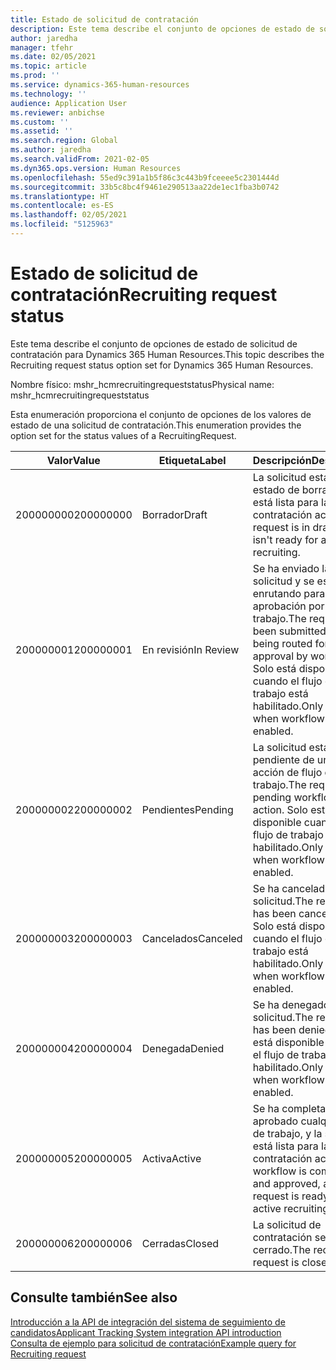 ```yaml
---
title: Estado de solicitud de contratación
description: Este tema describe el conjunto de opciones de estado de solicitud de contratación para Dynamics 365 Human Resources.
author: jaredha
manager: tfehr
ms.date: 02/05/2021
ms.topic: article
ms.prod: ''
ms.service: dynamics-365-human-resources
ms.technology: ''
audience: Application User
ms.reviewer: anbichse
ms.custom: ''
ms.assetid: ''
ms.search.region: Global
ms.author: jaredha
ms.search.validFrom: 2021-02-05
ms.dyn365.ops.version: Human Resources
ms.openlocfilehash: 55ed9c391a1b5f86c3c443b9fceeee5c2301444d
ms.sourcegitcommit: 33b5c8bc4f9461e290513aa22de1ec1fba3b0742
ms.translationtype: HT
ms.contentlocale: es-ES
ms.lasthandoff: 02/05/2021
ms.locfileid: "5125963"
---
```

# <a name="recruiting-request-status"></a><span data-ttu-id="3462d-103">Estado de solicitud de contratación</span><span class="sxs-lookup"><span data-stu-id="3462d-103">Recruiting request status</span></span>

<span data-ttu-id="3462d-104">Este tema describe el conjunto de opciones de estado de solicitud de contratación para Dynamics 365 Human Resources.</span><span class="sxs-lookup"><span data-stu-id="3462d-104">This topic describes the Recruiting request status option set for Dynamics 365 Human Resources.</span></span>

<span data-ttu-id="3462d-105">Nombre físico: mshr_hcmrecruitingrequeststatus</span><span class="sxs-lookup"><span data-stu-id="3462d-105">Physical name: mshr_hcmrecruitingrequeststatus</span></span>

<span data-ttu-id="3462d-106">Esta enumeración proporciona el conjunto de opciones de los valores de estado de una solicitud de contratación.</span><span class="sxs-lookup"><span data-stu-id="3462d-106">This enumeration provides the option set for the status values of a RecruitingRequest.</span></span>

| <span data-ttu-id="3462d-107">Valor</span><span class="sxs-lookup"><span data-stu-id="3462d-107">Value</span></span> | <span data-ttu-id="3462d-108">Etiqueta</span><span class="sxs-lookup"><span data-stu-id="3462d-108">Label</span></span> | <span data-ttu-id="3462d-109">Descripción</span><span class="sxs-lookup"><span data-stu-id="3462d-109">Description</span></span> |
| --- | --- | --- |
| <span data-ttu-id="3462d-110">200000000</span><span class="sxs-lookup"><span data-stu-id="3462d-110">200000000</span></span> | <span data-ttu-id="3462d-111">Borrador</span><span class="sxs-lookup"><span data-stu-id="3462d-111">Draft</span></span> | <span data-ttu-id="3462d-112">La solicitud está en estado de borrador. No está lista para la contratación activa.</span><span class="sxs-lookup"><span data-stu-id="3462d-112">The request is in draft and isn't ready for active recruiting.</span></span> |
| <span data-ttu-id="3462d-113">200000001</span><span class="sxs-lookup"><span data-stu-id="3462d-113">200000001</span></span> | <span data-ttu-id="3462d-114">En revisión</span><span class="sxs-lookup"><span data-stu-id="3462d-114">In Review</span></span> | <span data-ttu-id="3462d-115">Se ha enviado la solicitud y se está enrutando para su aprobación por flujo de trabajo.</span><span class="sxs-lookup"><span data-stu-id="3462d-115">The request has been submitted and is being routed for approval by workflow.</span></span> <span data-ttu-id="3462d-116">Solo está disponible cuando el flujo de trabajo está habilitado.</span><span class="sxs-lookup"><span data-stu-id="3462d-116">Only available when workflow is enabled.</span></span> |
| <span data-ttu-id="3462d-117">200000002</span><span class="sxs-lookup"><span data-stu-id="3462d-117">200000002</span></span> | <span data-ttu-id="3462d-118">Pendientes</span><span class="sxs-lookup"><span data-stu-id="3462d-118">Pending</span></span> | <span data-ttu-id="3462d-119">La solicitud está pendiente de una acción de flujo de trabajo.</span><span class="sxs-lookup"><span data-stu-id="3462d-119">The request is pending workflow action.</span></span> <span data-ttu-id="3462d-120">Solo está disponible cuando el flujo de trabajo está habilitado.</span><span class="sxs-lookup"><span data-stu-id="3462d-120">Only available when workflow is enabled.</span></span> |
| <span data-ttu-id="3462d-121">200000003</span><span class="sxs-lookup"><span data-stu-id="3462d-121">200000003</span></span> | <span data-ttu-id="3462d-122">Cancelados</span><span class="sxs-lookup"><span data-stu-id="3462d-122">Canceled</span></span> | <span data-ttu-id="3462d-123">Se ha cancelado la solicitud.</span><span class="sxs-lookup"><span data-stu-id="3462d-123">The request has been canceled.</span></span> <span data-ttu-id="3462d-124">Solo está disponible cuando el flujo de trabajo está habilitado.</span><span class="sxs-lookup"><span data-stu-id="3462d-124">Only available when workflow is enabled.</span></span> |
| <span data-ttu-id="3462d-125">200000004</span><span class="sxs-lookup"><span data-stu-id="3462d-125">200000004</span></span> | <span data-ttu-id="3462d-126">Denegada</span><span class="sxs-lookup"><span data-stu-id="3462d-126">Denied</span></span> | <span data-ttu-id="3462d-127">Se ha denegado la solicitud.</span><span class="sxs-lookup"><span data-stu-id="3462d-127">The request has been denied.</span></span> <span data-ttu-id="3462d-128">Solo está disponible cuando el flujo de trabajo está habilitado.</span><span class="sxs-lookup"><span data-stu-id="3462d-128">Only available when workflow is enabled.</span></span> |
| <span data-ttu-id="3462d-129">200000005</span><span class="sxs-lookup"><span data-stu-id="3462d-129">200000005</span></span> | <span data-ttu-id="3462d-130">Activa</span><span class="sxs-lookup"><span data-stu-id="3462d-130">Active</span></span> | <span data-ttu-id="3462d-131">Se ha completado y aprobado cualquier flujo de trabajo, y la solicitud está lista para la contratación activa.</span><span class="sxs-lookup"><span data-stu-id="3462d-131">Any workflow is completed and approved, and the request is ready for active recruiting.</span></span> |
| <span data-ttu-id="3462d-132">200000006</span><span class="sxs-lookup"><span data-stu-id="3462d-132">200000006</span></span> | <span data-ttu-id="3462d-133">Cerradas</span><span class="sxs-lookup"><span data-stu-id="3462d-133">Closed</span></span> | <span data-ttu-id="3462d-134">La solicitud de contratación se ha cerrado.</span><span class="sxs-lookup"><span data-stu-id="3462d-134">The recruiting request is closed.</span></span> |

## <a name="see-also"></a><span data-ttu-id="3462d-135">Consulte también</span><span class="sxs-lookup"><span data-stu-id="3462d-135">See also</span></span>

[<span data-ttu-id="3462d-136">Introducción a la API de integración del sistema de seguimiento de candidatos</span><span class="sxs-lookup"><span data-stu-id="3462d-136">Applicant Tracking System integration API introduction</span></span>](hr-admin-integration-ats-api-introduction.md)<br>
[<span data-ttu-id="3462d-137">Consulta de ejemplo para solicitud de contratación</span><span class="sxs-lookup"><span data-stu-id="3462d-137">Example query for Recruiting request</span></span>](hr-admin-integration-ats-api-recruiting-request-example-query.md)
